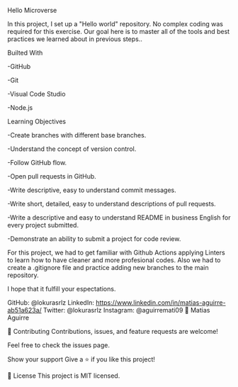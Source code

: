 Hello Microverse

In this project, I set up a "Hello world" repository. No complex coding was required for this exercise. Our goal here is to master all of the tools and best practices we learned about in previous steps..



Builted With

-GitHub

-Git

-Visual Code Studio

-Node.js





Learning Objectives

-Create branches with different base branches.

-Understand the concept of version control.

-Follow GitHub flow.

-Open pull requests in GitHub.

-Write descriptive, easy to understand commit messages.

-Write short, detailed, easy to understand descriptions of pull requests.

-Write a descriptive and easy to understand README in business English for every project submitted.

-Demonstrate an ability to submit a project for code review.



For this project, we had to get familiar with Github Actions applying Linters to learn how to have cleaner and more profesional codes. Also we had to create a .gitignore file and practice adding new branches to the main repository. 

I hope that it fulfill your espectations.


GitHub: @lokurasrlz
LinkedIn: https://www.linkedin.com/in/matias-aguirre-ab51a623a/
Twitter: @lokurasrlz
Instagram: @aguirremati09
👤 Matias Aguirre


🤝 Contributing
Contributions, issues, and feature requests are welcome!

Feel free to check the issues page.

Show your support
Give a ⭐️ if you like this project!


📝 License
This project is MIT licensed.
